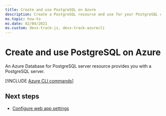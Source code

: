 ```yaml
---
title: Create and use PostgreSQL on Azure
description: Create a PostgreSQL resource and use for your PostgreSQL database. 
ms.topic: how-to
ms.date: 02/04/2021
ms.custom: devx-track-js, devx-track-azurecli
---
```


# Create and use PostgreSQL on Azure

An Azure Database for PostgreSQL server resource provides you with a PostgreSQL server. 

[!INCLUDE [Azure CLI commands](../../includes/azure-cli-postgresql-db.md)]

## Next steps

* [Configure web app settings](../configure-web-app-settings.md)

